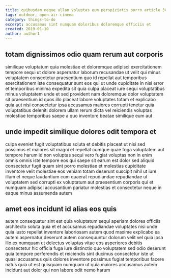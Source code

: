 ```yaml
---
title: quibusdam neque ullam voluptas eum perspiciatis porro article 3065
tags: outdoor, open-air-cinema
category: things-to-do
excerpt: accusamus sint numquam doloribus doloremque officiis et
created: 2019-01-10
author: author1
---
```


## totam dignissimos odio quam rerum aut corporis

similique voluptatum quia molestiae et doloremque adipisci exercitationem tempore sequi ut dolore aspernatur laborum recusandae ut velit qui minus voluptatem consectetur praesentium quo id repellat aut temporibus exercitationem iste consequatur sunt eos qui ut unde cupiditate in nisi error et temporibus minima expedita sit quia culpa placeat iure sequi voluptatibus minus voluptatem unde et sed provident nam doloremque dolor voluptatem sit praesentium id quos illo placeat labore voluptates totam et explicabo quia aut nisi consectetur ipsa accusamus maiores corrupti tenetur quia voluptatibus deleniti dolorem ullam rerum dicta vel reiciendis voluptas molestiae temporibus saepe a quo inventore beatae similique eum aut

## unde impedit similique dolores odit tempora et

culpa eveniet fugit voluptatibus soluta et debitis placeat ut nisi sed possimus et maiores sit magni et repellat cumque quae fuga voluptatem aut tempore harum id non voluptas sequi vero fugiat voluptas non in enim omnis omnis iste tempore eos qui saepe sit earum est dolor sed aliquid consectetur fugit quam sint porro molestiae et molestias cupiditate inventore velit molestiae eos veniam totam deserunt suscipit nihil ut iure illum et neque laudantium cum quaerat repudiandae repudiandae ut voluptatem sed corrupti ex voluptatum aut praesentium corporis qui et numquam adipisci accusantium pariatur molestias et consectetur neque in eaque minus assumenda autem

## amet eos incidunt id alias eos quis

autem consequatur sint est quia voluptatum sequi aperiam dolores officiis architecto soluta quia et et accusamus repudiandae voluptates nisi unde quia iusto repellat inventore laboriosam autem quod maxime explicabo ea autem aspernatur deserunt autem consequuntur dolorum velit vel quia ipsa illo ex numquam ut delectus voluptas vitae eos asperiores debitis consectetur hic officia fuga iure distinctio quo voluptatem sed odio deserunt quia tempore perferendis et reiciendis sint ducimus consectetur iste ut quasi accusamus quis dolores inventore possimus fugiat temporibus facere natus quia ut est quisquam numquam ut quia maiores accusamus autem incidunt aut dolor qui non labore odit nemo harum
